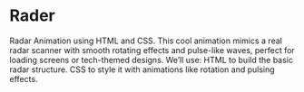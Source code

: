 # Rader
Radar Animation using HTML and CSS. This cool animation mimics a real radar scanner with smooth rotating effects and pulse-like waves, perfect for loading screens or tech-themed designs.  We’ll use:  HTML to build the basic radar structure. CSS to style it with animations like rotation and pulsing effects. 
